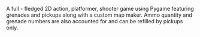 A full - fledged 2D action, platformer, shooter game using Pygame featuring grenades and pickups along with a custom map maker. Ammo quantity and grenade numbers are also accounted
for and can be refilled by pickups only. 
